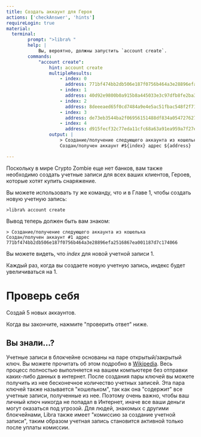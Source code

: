 ```yaml
---
title: Создать аккаунт для Героя
actions: ['checkAnswer', 'hints']
requireLogin: true
material:
  terminal:
        prompt: ">libra% "
        help: |
            Вы, вероятно, должны запустить `account create`.
        commands:
            "account create":
                hint: account create
                multipleResults:
                    - index: 0
                      address: 771bf474bb2db506e187f0756b464a3e28896efa2516867ea001187d7c174066
                    - index: 1
                      address: 40d92e9800b0a915b8a445033e3c97dfb8fe2ba3e4a3aec96261dccb7955052c
                    - index: 2
                      address: 8deeeaed65f0cd7484a9e4e5ac51fbac548f2f71299a05e000156031ca78fb9f
                    - index: 3
                      address: de73eb3544ba2f06956151488df834a05472762705a4319a7540c098c64912b5
                    - index: 4
                      address: d915fecf32c77eda11cfc68a63a91ea959a7f27edf5282ebe8dc1060c4fbe3fb
                output: |
                    > Создание/получение следующего аккаунта из кошелька
                    Создан/получен аккаунт #${index} адрес ${address}

---
```

Поскольку в мире Crypto Zombie еще нет банков, вам также необходимо создать учетные записи для всех ваших клиентов, Героев, которые хотят купить снаряжение.  


Вы можете использовать ту же команду, что и в Главе 1, чтобы создать новую учетную запись:

```
>libra% account create
```

Вывод теперь должен быть вам знаком:

```
> Создание/получение следующего аккаунта из кошелька
Создан/получен аккаунт #1 адрес 771bf474bb2db506e187f0756b464a3e28896efa2516867ea001187d7c174066
```

Вы можете видеть, что *index* для новой учетной записи 1.

Каждый раз, когда вы создаете новую учетную запись, индекс будет увеличиваться на 1.

# Проверь себя

Создай 5 новых аккаунтов.

Когда вы закончите, нажмите "проверить ответ" ниже.

## Вы знали...?

>>>
Учетные записи в блокчейне основаны на паре открытый/закрытый ключ. Вы можете прочитать об этом подробно в [Wikipedia](https://en.wikipedia.org/wiki/Public-key_cryptography). Весь процесс полностью выполняется на вашем компьютере без отправки каких-либо данных в интернет. После создания пары ключей вы можете получить из нее бесконечное количество учетных записей. Эта пара ключей также называется "кошельком", так как она "содержит" все учетные записи, полученные из нее. Поэтому очень важно, чтобы ваш личный ключ никогда не попадал в Интернет, иначе все ваши деньги могут оказаться под угрозой. Для людей, знакомых с другими блокчейнами, Libra также имеет "комиссию за создание учетной записи", таким образом учетная запись становится активной только после уплаты комиссии.
